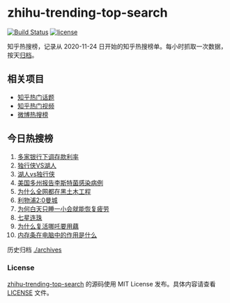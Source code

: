 # zhihu-trending-top-search

[![Build Status](https://github.com/justjavac/zhihu-trending-top-search/workflows/ci/badge.svg?branch=main)](https://github.com/justjavac/zhihu-trending-top-search/actions)
[![license](https://img.shields.io/github/license/justjavac/zhihu-trending-top-search)](https://github.com/justjavac/zhihu-trending-top-search/blob/main/LICENSE)

知乎热搜榜，记录从 2020-11-24
日开始的知乎热搜榜单。每小时抓取一次数据，按天[归档](./archives)。

## 相关项目

- [知乎热门话题](https://github.com/justjavac/zhihu-trending-hot-questions)
- [知乎热门视频](https://github.com/justjavac/zhihu-trending-hot-video)
- [微博热搜榜](https://github.com/justjavac/weibo-trending-hot-search)

## 今日热搜榜

<!-- BEGIN -->
<!-- 最后更新时间 Thu Feb 27 2025 03:12:40 GMT+0800 (China Standard Time) -->

1. [多家银行下调存款利率](https://www.zhihu.com/search?q=多家银行下调存款利率)
1. [独行侠VS湖人](https://www.zhihu.com/search?q=独行侠VS湖人)
1. [湖人vs独行侠](https://www.zhihu.com/search?q=湖人vs独行侠)
1. [美国多州报告李斯特菌感染病例](https://www.zhihu.com/search?q=美国多州报告李斯特菌感染病例)
1. [为什么全网都在黑土木工程](https://www.zhihu.com/search?q=为什么全网都在黑土木工程)
1. [利物浦2:0曼城](https://www.zhihu.com/search?q=利物浦2:0曼城)
1. [为何白天只睡一小会就能恢复疲劳](https://www.zhihu.com/search?q=为何白天只睡一小会就能恢复疲劳)
1. [七星连珠](https://www.zhihu.com/search?q=七星连珠)
1. [为什么复活哪吒要用藕](https://www.zhihu.com/search?q=为什么复活哪吒要用藕)
1. [内存条在电脑中的作用是什么](https://www.zhihu.com/search?q=内存条在电脑中的作用是什么)

<!-- END -->

历史归档 [./archives](./archives)

### License

[zhihu-trending-top-search](https://github.com/justjavac/zhihu-trending-top-search)
的源码使用 MIT License 发布。具体内容请查看 [LICENSE](./LICENSE) 文件。
